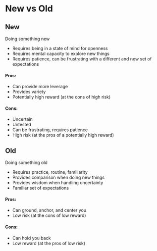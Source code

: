# New vs Old

## New

Doing something new

* Requires being in a state of mind for openness
* Requires mental capacity to explore new things
* Requires patience, can be frustrating with a different and new set of expectations

#### Pros:

* Can provide more leverage
* Provides variety
* Potentially high reward \(at the cons of high risk\)

#### Cons:

* Uncertain
* Untested
* Can be frustrating, requires patience
* High risk \(at the pros of a potentially high reward\)

## Old

Doing something old

* Requires practice, routine, familiarity
* Provides comparison when doing new things
* Provides wisdom when handling uncertainty
* Familiar set of expectations

#### Pros:

* Can ground, anchor, and center you
* Low risk \(at the cons of low reward\)

#### Cons:

* Can hold you back
* Low reward \(at the pros of low risk\)

